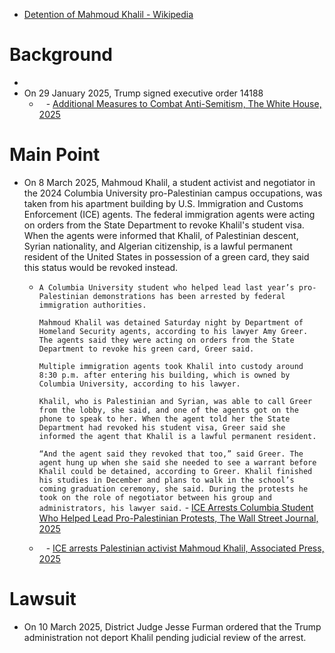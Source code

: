 - [Detention of Mahmoud Khalil - Wikipedia](https://en.wikipedia.org/wiki/Detention_of_Mahmoud_Khalil)
# Background
- 
- On 29 January 2025, Trump signed executive order 14188
	- ` ` - [Additional Measures to Combat Anti-Semitism, The White House, 2025](https://www.whitehouse.gov/presidential-actions/2025/01/additional-measures-to-combat-anti-semitism/)

# Main Point
- On 8 March 2025, Mahmoud Khalil, a student activist and negotiator in the 2024 Columbia University pro-Palestinian campus occupations, was taken from his apartment building by U.S. Immigration and Customs Enforcement (ICE) agents. The federal immigration agents were acting on orders from the State Department to revoke Khalil's student visa. When the agents were informed that Khalil, of Palestinian descent, Syrian nationality, and Algerian citizenship, is a lawful permanent resident of the United States in possession of a green card, they said this status would be revoked instead.
	- `A Columbia University student who helped lead last year’s pro-Palestinian demonstrations has been arrested by federal immigration authorities.`
	  
	  `Mahmoud Khalil was detained Saturday night by Department of Homeland Security agents, according to his lawyer Amy Greer. The agents said they were acting on orders from the State Department to revoke his green card, Greer said.`
	  
	  `Multiple immigration agents took Khalil into custody around 8:30 p.m. after entering his building, which is owned by Columbia University, according to his lawyer.`
	  
	  `Khalil, who is Palestinian and Syrian, was able to call Greer from the lobby, she said, and one of the agents got on the phone to speak to her. When the agent told her the State Department had revoked his student visa, Greer said she informed the agent that Khalil is a lawful permanent resident.`
	  
	  `“And the agent said they revoked that too,” said Greer. The agent hung up when she said she needed to see a warrant before Khalil could be detained, according to Greer. Khalil finished his studies in December and plans to walk in the school’s coming graduation ceremony, she said. During the protests he took on the role of negotiator between his group and administrators, his lawyer said.` - [ICE Arrests Columbia Student Who Helped Lead Pro-Palestinian Protests, The Wall Street Journal, 2025](https://www.wsj.com/us-news/dhs-detains-columbia-student-who-helped-lead-pro-palestinian-protests-fbbd8196?mod=Searchresults_pos1)
	- ` ` - [ICE arrests Palestinian activist Mahmoud Khalil, Associated Press, 2025](https://apnews.com/article/columbia-university-mahmoud-khalil-ice-15014bcbb921f21a9f704d5acdcae7a8) 

# Lawsuit
- On 10 March 2025, District Judge Jesse Furman ordered that the Trump administration not deport Khalil pending judicial review of the arrest.